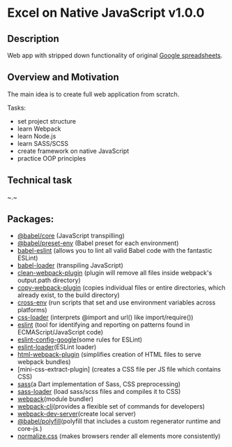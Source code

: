 # Excel on Native JavaScript v1.0.0

## Description
Web app with stripped down functionality of original [Google spreadsheets](https://docs.google.com/spreadsheets).

## Overview and Motivation
The main idea is to create full web application from scratch.

Tasks:
- set project structure
- learn Webpack
- learn Node.js
- learn SASS/SCSS
- create framework on native JavaScript
- practice OOP principles

## Technical task  
~.~

## Packages:
* [@babel/core](https://babeljs.io/docs/en/babel-core) (JavaScript transpilling)
* [@babel/preset-env](https://babeljs.io/docs/en/babel-preset-env#how-does-it-work) (Babel preset for each environment)
* [babel-eslint](https://github.com/babel/eslint-plugin-babel) (allows you to lint all valid Babel code with the fantastic ESLint)
* [babel-loader](https://github.com/babel/babel-loader) (transpiling JavaScript)
* [clean-webpack-plugin](https://github.com/johnagan/clean-webpack-plugin) (plugin will remove all files inside webpack's output.path directory)
* [copy-webpack-plugin](https://github.com/webpack-contrib/copy-webpack-plugin) (copies individual files or entire directories, which already exist, to the build directory)
* [cross-env](https://www.npmjs.com/package/cross-env) (run scripts that set and use environment variables across platforms)
* [css-loader](https://webpack.js.org/loaders/css-loader/) (interprets @import and url() like import/require())
* [eslint](https://github.com/eslint/eslint) (tool for identifying and reporting on patterns found in ECMAScript/JavaScript code)
* [eslint-config-google](https://github.com/google/eslint-config-google)(some rules for ESLint)
* [eslint-loader](https://webpack.js.org/loaders/eslint-loader/)(ESLint loader)
* [html-webpack-plugin](https://github.com/jantimon/html-webpack-plugin) (simplifies creation of HTML files to serve webpack bundles)
* [mini-css-extract-plugin] (creates a CSS file per JS file which contains CSS)
* [sass]()(a Dart implementation of Sass, CSS preprocessing)
* [sass-loader](https://webpack.js.org/loaders/sass-loader/) (load sass/scss files and compiles it to CSS)
* [webpack](https://www.npmjs.com/package/webpack)(module bundler)
* [webpack-cli](https://www.npmjs.com/package/webpack-cli)(provides a flexible set of commands for developers)
* [webpack-dev-server](https://webpack.js.org/configuration/dev-server/)(create local server)
* [@babel/polyfill](https://babeljs.io/docs/en/babel-polyfill)(polyfill that includes a custom regenerator runtime and core-js.)
* [normalize.css](https://necolas.github.io/normalize.css/) (makes browsers render all elements more consistently)
